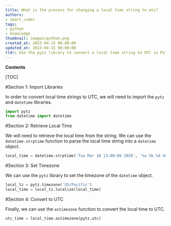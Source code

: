 ```yaml
---
title: What is the process for changing a local time string to utc?
authors:
- smart_coder
tags:
- python
- knowledge
thumbnail: images/python.png
created_at: 2023-04-15 00:00:00
updated_at: 2023-04-15 00:00:00
tldr: Use the pytz library to convert a local time string to UTC in Python.
---
```


**Contents**

[TOC]

#Section 1: Import Libraries

In order to convert local time strings to UTC, we will need to import the `pytz` and `datetime` libraries.

```python
import pytz
from datetime import datetime
```

#Section 2: Retrieve Local Time

We will need to retrieve the local time from the string. We can use the `datetime.strptime` function to parse the local time string into a `datetime` object.

```python
local_time = datetime.strptime('Tue Mar 10 13:00:00 2020', '%a %b %d %H:%M:%S %Y')
```

#Section 3: Set Timezone

We can use the `pytz` library to set the timezone of the `datetime` object.

```python
local_tz = pytz.timezone('US/Pacific')
local_time = local_tz.localize(local_time)
```

#Section 4: Convert to UTC

Finally, we can use the `astimezone` function to convert the local time to UTC.

```python
utc_time = local_time.astimezone(pytz.utc)
```
